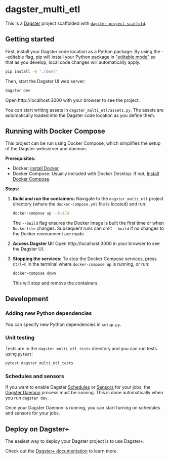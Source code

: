 # dagster_multi_etl

This is a [Dagster](https://dagster.io/) project scaffolded with [`dagster project scaffold`](https://docs.dagster.io/guides/build/projects/creating-a-new-project).

## Getting started

First, install your Dagster code location as a Python package. By using the --editable flag, pip will install your Python package in ["editable mode"](https://pip.pypa.io/en/latest/topics/local-project-installs/#editable-installs) so that as you develop, local code changes will automatically apply.

```bash
pip install -e ".[dev]"
```

Then, start the Dagster UI web server:

```bash
dagster dev
```

Open http://localhost:3000 with your browser to see the project.

You can start writing assets in `dagster_multi_etl/assets.py`. The assets are automatically loaded into the Dagster code location as you define them.

## Running with Docker Compose

This project can be run using Docker Compose, which simplifies the setup of the Dagster webserver and daemon.

**Prerequisites:**
- Docker: [Install Docker](https://docs.docker.com/get-docker/)
- Docker Compose: Usually included with Docker Desktop. If not, [Install Docker Compose](https://docs.docker.com/compose/install/).

**Steps:**

1.  **Build and run the containers:**
    Navigate to the `dagster_multi_etl` project directory (where the `docker-compose.yml` file is located) and run:
    ```bash
    docker-compose up --build
    ```
    The `--build` flag ensures the Docker image is built the first time or when `Dockerfile` changes. Subsequent runs can omit `--build` if no changes to the Docker environment are made.

2.  **Access Dagster UI:**
    Open http://localhost:3000 in your browser to see the Dagster UI.

3.  **Stopping the services:**
    To stop the Docker Compose services, press `Ctrl+C` in the terminal where `docker-compose up` is running, or run:
    ```bash
    docker-compose down
    ```
    This will stop and remove the containers.

## Development

### Adding new Python dependencies

You can specify new Python dependencies in `setup.py`.

### Unit testing

Tests are in the `dagster_multi_etl_tests` directory and you can run tests using `pytest`:

```bash
pytest dagster_multi_etl_tests
```

### Schedules and sensors

If you want to enable Dagster [Schedules](https://docs.dagster.io/guides/automate/schedules/) or [Sensors](https://docs.dagster.io/guides/automate/sensors/) for your jobs, the [Dagster Daemon](https://docs.dagster.io/guides/deploy/execution/dagster-daemon) process must be running. This is done automatically when you run `dagster dev`.

Once your Dagster Daemon is running, you can start turning on schedules and sensors for your jobs.

## Deploy on Dagster+

The easiest way to deploy your Dagster project is to use Dagster+.

Check out the [Dagster+ documentation](https://docs.dagster.io/dagster-plus/) to learn more.
